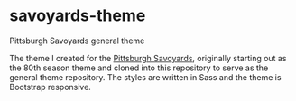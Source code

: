 # savoyards-theme
Pittsburgh Savoyards general theme

The theme I created for the [Pittsburgh Savoyards](http://pitsburghsavoyards.org), originally starting out as the 80th season theme and cloned into this repository to serve as the general theme repository. The styles are written in Sass and the theme is Bootstrap responsive.